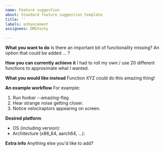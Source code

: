 ```yaml
---
name: Feature suggestion
about: Standard feature suggestion template
title: ''
labels: enhancement
assignees: OMGtechy

---
```


**What you want to do**
Is there an important bit of functionality missing? An option that could be added ... ?

**How you can currently achieve it**
I had to roll my own / use 20 different functions to approximate what I wanted.

**What you would like instead**
Function XYZ could do this amazing thing!

**An example workflow**
For example:
1) Run foobar --amazing-flag
2) Hear strange noise getting closer.
3) Notice velociraptors appearing on screen.

**Desired platform**
- OS (including version):
- Architecture (x86_64, aarch64, ...):

**Extra info**
Anything else you'd like to add?
